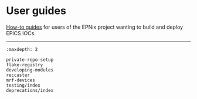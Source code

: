 # User guides

[How-to guides] for users of the EPNix project wanting to build and deploy EPICS IOCs.

----

```{toctree}
:maxdepth: 2

private-repo-setup
flake-registry
developing-modules
reccaster
mrf-devices
testing/index
deprecations/index
```

[how-to guides]: https://diataxis.fr/how-to-guides/
